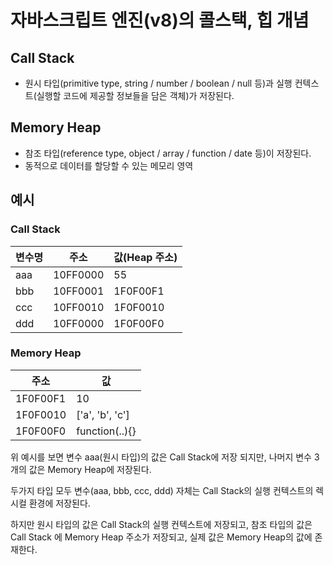 # 자바스크립트 엔진(v8)의 콜스택, 힙 개념

## Call Stack
- 원시 타입(primitive type, string / number / boolean / null 등)과 실행 컨텍스트(실행할 코드에 제공할 정보들을 담은 객체)가 저장된다.

## Memory Heap
- 참조 타입(reference type, object / array / function / date 등)이 저장된다.
- 동적으로 데이터를 할당할 수 있는 메모리 영역

## 예시
### Call Stack
|변수명|주소|값(Heap 주소)|
|------|---|---|
|aaa|10FF0000|55|
|bbb|10FF0001|1F0F00F1|
|ccc|10FF0010|1F0F0010|
|ddd|10FF0000|1F0F00F0|

### Memory Heap
|주소|값|
|---|---|
|1F0F00F1|10|
|1F0F0010|['a', 'b', 'c']|
|1F0F00F0|function(..){}|

위 예시를 보면 변수 aaa(원시 타입)의 값은 Call Stack에 저장 되지만, 나머지 변수 3개의 값은 Memory Heap에 저장된다.

두가지 타입 모두 변수(aaa, bbb, ccc, ddd) 자체는 Call Stack의 실행 컨텍스트의 렉시컬 환경에 저장된다.

하지만 원시 타입의 값은 Call Stack의 실행 컨텍스트에 저장되고,
참조 타입의 값은 Call Stack 에 Memory Heap 주소가 저장되고, 실제 값은 Memory Heap의 값에 존재한다.